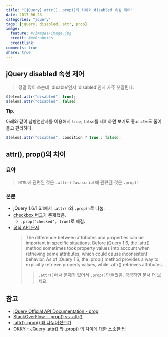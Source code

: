 ```yaml
---
title: "[jQuery] attr(), prop()의 차이와 disabled 속성 제어"
date: 2017-06-23
categories: "jquery"
tags: [jquery, disabled, attr, prop]
image:
  feature: #/images/image.jpg
  credit: #WeGraphics
  creditlink:
comments: true
share: true
---
```


## jQuery disabled 속성 제어

> 정말 많이 쓰는데 'disable'인지 'disabled'인지 자주 헷갈린다.

```js
$(elem).attr("disabled", true);
$(elem).attr("disabled", false);
```

**Tip.**

아래와 같이 삼항연산자를 이용해서 `true`, `false`를 제어하면 보기도 좋고 코드도 줄어들고 편리하다.

```js
$(elem).attr("disabled", condition ? true : false);
```

## attr(), prop()의 차이

### 요약

> `HTML`에 관련된 것은 `.attr()` `Javascript`에 관련된 것은 `.prop()`

### 본문

- jQuery 1.6/1.6.1에서 `.attr()`와 `.prop()`로 나눔.
- [checkbox 버그](https://stackoverflow.com/questions/7046081/jquery-uncheck-checkbox-problem)가 존재했음.
  - `.prop("checked", true)`로 해결.
- [공식 API 문서][jquery-prop]
  > The difference between attributes and properties can be important in specific situations. Before jQuery 1.6, the .attr() method sometimes took property values into account when retrieving some attributes, which could cause inconsistent behavior. As of jQuery 1.6, the .prop() method provides a way to explicitly retrieve property values, while .attr() retrieves attributes.
  >
  > > `.attr()`에서 문제가 있어서 `.prop()`만들었음. 궁금하면 문서 더 보세요.

## 참고

- [jQuery Official API Documentation - prop][jquery-prop]
- [StackOverFlow - .prop() vs .attr()](https://stackoverflow.com/questions/5874652/prop-vs-attr)
- [.attr() .prop() 왜 나누어졌는가](http://javascriptandjquerydev.blogspot.kr/2012/07/attr-prop.html)
- [OKKY - JQuery .attr() 와 .prop() 의 차이에 대한 소소한 팁](https://okky.kr/article/230491)

[jquery-prop]: http://api.jquery.com/prop/
